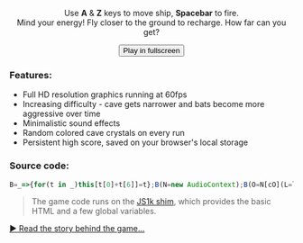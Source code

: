 
<p align="center">Use <strong>A</strong> & <strong>Z</strong> keys to move ship, <strong>Spacebar</strong> to fire.<br>
Mind your energy! Fly closer to the ground to recharge. How far can you get?</p>

<canvas style="width:100%; height:auto;"></canvas>

<p align="center"><button id="fs-button">Play in fullscreen</button></p>

<script>
// emulate basic functionalities provided by the JS1k shim
var AudioContext = AudioContext || webkitAudioContext,
    a = document.getElementsByTagName('canvas')[0],
    c = a.getContext('2d');

document.getElementById('fs-button').addEventListener( 'click', () => {
	if ( a.requestFullscreen )
		a.requestFullscreen();
	else if ( a.webkitRequestFullscreen )
		a.webkitRequestFullscreen();
});

// avoid page scroll on space bar pressed
document.onkeydown = e => { if (e.which == 32) e.preventDefault(); }

// actual game code below:
B=_=>{for(t in _)this[t[0]+t[6]]=t};B(N=new AudioContext);B(O=N[cO](L=localStorage));O.connect(N[da]);A=a.cloneNode(a.width=W=1920,a.height=H=1080);B(C=A.getContext`2d`);h=L[d=1]|0;setInterval(_=>{c.font='4em"';C[fy]='#456';C[F=fc](0,R={valueOf:Math.random},I=10,H);C[F](0,0,W,Z=150);C[fy]='#000';if(d)C[F](l=s=d=0,k=[b=[]],W,H),e=y=M=540,L[f=1]=h,c[sC]=C[sC]=`hsl(${R*(K=200)},100%,50%)`;h=(s+=I)>h?s:h;f+=f<2&&!(s%5e3)/I;C[sO]=R*4-2<<3;C.fill(new Path2D(`M0 ${K*f+R*Z} l10 ${R*K-(J=100)} v${900-K*f} l-10 ${R*K-J}`));C[da](A,I,0);c[da](A,0,0);onkeydown=onkeyup=_=>(k[t=_.which]=!!_.type[5])||O.start(l=(t==32&&e>50)*5);y+=e?(g=0,k[90]?5:k[65]?-5:0):++g;R>.98&&b.push({x:0,y:400+R*M});b.forEach(t=>c[fx]('🦇',t.x+=15*f-R*18+l*!((t.y-y)**2>>9)*W,t.y+=9-R*18));d=c[gg](H,y-53,I,60).data.some((t,i)=>!(i%4)&&t);c[sO]=R*9*(r=y>735);c[fx]('🛸',H,y+r*R*6-3);O[fn].value=K*l||R*(r?400:J);c[fy]=c[sC];c[F](C[sO]=c[sO]=0,d?0:y-20,d?W:H,d?H:l&&l--);c[F](Z,50,e+=(e<M)*r*3-!!e-l*4,50);c[fx]('⚡ 👽'+s+' 🥇'+h,650,J)},16)
</script>

### Features:

- Full HD resolution graphics running at 60fps
- Increasing difficulty - cave gets narrower and bats become more aggressive over time
- Minimalistic sound effects
- Random colored cave crystals on every run
- Persistent high score, saved on your browser's local storage

### Source code:

```js
B=_=>{for(t in _)this[t[0]+t[6]]=t};B(N=new AudioContext);B(O=N[cO](L=localStorage));O.connect(N[da]);A=a.cloneNode(a.width=W=1920,a.height=H=1080);B(C=A.getContext`2d`);h=L[d=1]|0;setInterval(_=>{c.font='4em"';C[fy]='#456';C[F=fc](0,R={valueOf:Math.random},I=10,H);C[F](0,0,W,Z=150);C[fy]='#000';if(d)C[F](l=s=d=0,k=[b=[]],W,H),e=y=M=540,L[f=1]=h,c[sC]=C[sC]=`hsl(${R*(K=200)},100%,50%)`;h=(s+=I)>h?s:h;f+=f<2&&!(s%5e3)/I;C[sO]=R*4-2<<3;C.fill(new Path2D(`M0 ${K*f+R*Z} l10 ${R*K-(J=100)} v${900-K*f} l-10 ${R*K-J}`));C[da](A,I,0);c[da](A,0,0);onkeydown=onkeyup=_=>(k[t=_.which]=!!_.type[5])||O.start(l=(t==32&&e>50)*5);y+=e?(g=0,k[90]?5:k[65]?-5:0):++g;R>.98&&b.push({x:0,y:400+R*M});b.forEach(t=>c[fx]('🦇',t.x+=15*f-R*18+l*!((t.y-y)**2>>9)*W,t.y+=9-R*18));d=c[gg](H,y-53,I,60).data.some((t,i)=>!(i%4)&&t);c[sO]=R*9*(r=y>735);c[fx]('🛸',H,y+r*R*6-3);O[fn].value=K*l||R*(r?400:J);c[fy]=c[sC];c[F](C[sO]=c[sO]=0,d?0:y-20,d?W:H,d?H:l&&l--);c[F](Z,50,e+=(e<M)*r*3-!!e-l*4,50);c[fx]('⚡ 👽'+s+' 🥇'+h,650,J)},16)
```

> The game code runs on the [JS1k shim](https://js1k.com/2019-x/shim.html), which provides the basic HTML and a few global variables.

<p class="big"><a href="making.html">▶ Read the story behind the game...</a></p>
